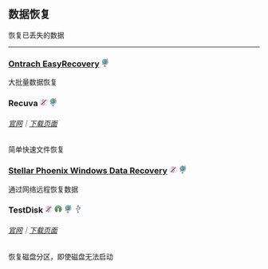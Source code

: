 ## 数据恢复

恢复已丢失的数据

---

### [Ontrach EasyRecovery](http://www.krollontrack.com/data-recovery/recovery-software/) ![](/assets/earth-globe.png)

大批量数据恢复

### Recuva ![](/assets/图片2.png) ![](/assets/earth-globe.png)

###### [官网](https://www.piriform.com/recuva)｜[下载页面](https://www.piriform.com/recuva/download)

简单快速文件恢复

### [Stellar Phoenix Windows Data Recovery](http://www.stellarinfo.com/windows-data-recovery.php) ![](/assets/图片2.png) ![](/assets/earth-globe.png)

通过网络远程恢复数据

### TestDisk ![](/assets/图片2.png) ![](/assets/open-source-icon.png) ![](/assets/earth-globe.png) ![](/assets/usb.png)

###### [官网](http://www.cgsecurity.org/wiki/TestDisk)｜[下载页面](http://www.cgsecurity.org/wiki/TestDisk_Download)

恢复磁盘分区，即使磁盘无法启动

